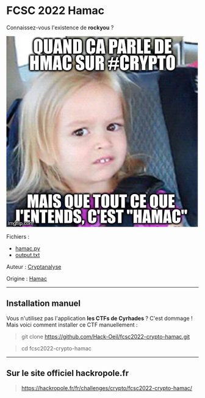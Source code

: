 # FCSC 2022 Hamac

Connaissez-vous l'existence de **rockyou** ?

![hamac.jpg](hamac.jpg)


Fichiers : 
- [hamac.py](hamac.py)
- [output.txt](output.txt)


Auteur : [Cryptanalyse](https://twitter.com/Cryptanalyse)

Origine : [Hamac](https://hackropole.fr/fr/challenges/crypto/fcsc2022-crypto-hamac/)



-----------

## Installation manuel
Vous n'utilisez pas l'application **les CTFs de Cyrhades** ? C'est dommage !
Mais voici comment installer ce CTF manuellement :

> git clone https://github.com/Hack-Oeil/fcsc2022-crypto-hamac.git

> cd fcsc2022-crypto-hamac


-----------

## Sur le site officiel hackropole.fr
> https://hackropole.fr/fr/challenges/crypto/fcsc2022-crypto-hamac/